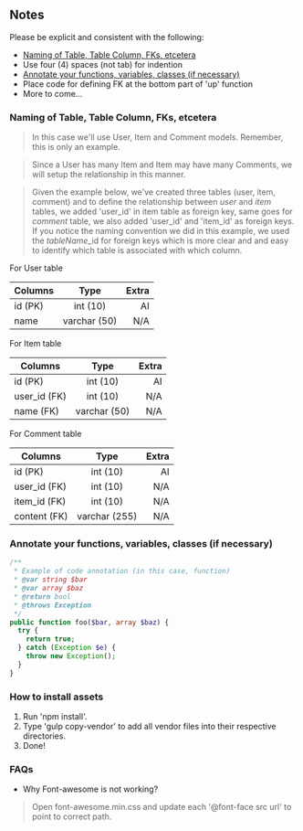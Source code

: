 ## Notes
Please be explicit and consistent with the following:

- [Naming of Table, Table Column, FKs, etcetera](#naming-convention)
- Use four (4) spaces (not tab) for indention
- [Annotate your functions, variables, classes (if necessary)](#code-annotation)
- Place code for defining FK at the bottom part of 'up' function
- More to come...

### Naming of Table, Table Column, FKs, etcetera <a name="naming-convention"></a>

> In this case we'll use User, Item and Comment models. Remember, this is only an example.

> Since a User has many Item and Item may have many Comments, we will setup the relationship in this manner.

> Given the example below, we've created three tables (user, item, comment) and to define the relationship between  _user_ and _item_ tables, we added 'user_id' in item table as foreign key, same goes for _comment_ table, we also added 'user_id' and 'item_id' as foreign keys. If you notice the naming convention we did in this example, we used the _tableName_\_id for foreign keys which is more clear and and easy to identify which table is associated with which column.

For User table

| Columns       | Type          | Extra |
| ------------- |:-------------:| -----:|
| id (PK)       | int (10)      | AI    |
| name          | varchar (50)  | N/A   |

For Item table

| Columns       | Type          | Extra |
| ------------- |:-------------:| -----:|
| id (PK)       | int (10)      | AI    |
| user_id (FK)  | int (10)      | N/A   |
| name (FK)     | varchar (50)  | N/A   |

For Comment table

| Columns       | Type          | Extra |
| ------------- |:-------------:| -----:|
| id (PK)       | int (10)      | AI    |
| user_id (FK)  | int (10)      | N/A   |
| item_id (FK)  | int (10)      | N/A   |
| content (FK)  | varchar (255) | N/A   |

### Annotate your functions, variables, classes (if necessary) <a name="code-annotation"></a>
```php
/**
 * Example of code annotation (in this case, function)
 * @var string $bar
 * @var array $baz
 * @return bool
 * @throws Exception
 */
public function foo($bar, array $baz) {
  try {
    return true;
  } catch (Exception $e) {
    throw new Exception();
  }
}
```

### How to install assets ###
1. Run 'npm install'.
2. Type 'gulp copy-vendor' to add all vendor files into their respective directories.
3. Done!

### FAQs ###
- Why Font-awesome is not working?
> Open font-awesome.min.css and update each '@font-face src url' to point to correct path.
